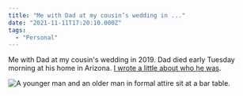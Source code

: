 ```yaml
---
title: "Me with Dad at my cousin’s wedding in ..."
date: "2021-11-11T17:20:10.000Z"
tags: 
  - "Personal"
---
```


Me with Dad at my cousin's wedding in 2019. Dad died early Tuesday morning at his home in Arizona. [I wrote a little about who he was](/posts/2021-boone.html).

![A younger man and an older man in formal attire sit at a bar table.](/img/note/images/a76866e67d.jpg)
